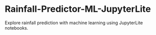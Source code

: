 # Rainfall-Predictor-ML-JupyterLite
Explore rainfall prediction with machine learning using JupyterLite notebooks.
